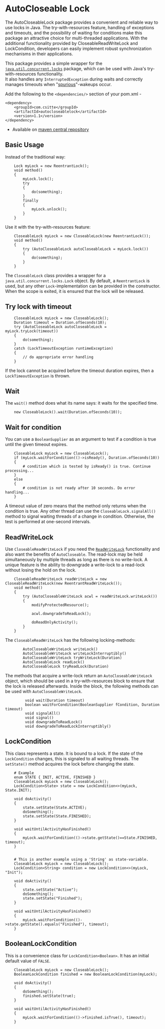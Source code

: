 # AutoCloseable Lock

The AutoCloseableLock package provides a convenient and reliable way to use locks in Java.
The try-with-resources feature, handling of exceptions and timeouts,
and the possibility of waiting for conditions make this package an attractive choice for multi-threaded applications.
With the additional functionality provided by CloseableReadWriteLock and LockCondition,
developers can easily implement robust synchronization mechanisms in their applications.

This package provides a simple wrapper for the [`java.util.concurrent.locks`](https://docs.oracle.com/javase/8/docs/api/java/util/concurrent/locks/package-summary.html) package, which can be used with Java's try-with-resources functionality. </br>
It also handles any `InterruptedException` during waits and correctly manages timeouts when "[spurious](https://docs.oracle.com/javase/8/docs/api/java/util/concurrent/locks/Condition.html)"-wakeups occur.


Add the following to the `<dependencies/>` section of your pom.xml -

```
<dependency>
    <groupId>com.csitte</groupId>
    <artifactId>autocloseablelock</artifactId>
    <version>1.1</version>
</dependency>
```

- Available on [maven central repository](https://mvnrepository.com/artifact/com.csitte/autocloseablelock)

## Basic Usage

Instead of the traditional way:

        Lock myLock = new ReentrantLock();
        void method()
        {
            myLock.lock();
            try
            {
                do(something);
            }
            finally
            {
                myLock.unlock();
            }
        }
        
Use it with the try-with-resources feature:

        CloseableLock myLock = new CloseableLock(new ReentrantLock());
        void method()
        {
            try (AutoCloseableLock autoCloseableLock = myLock.lock())
            {
                do(something);
            }
        }
        
The `CloseableLock` class provides a wrapper for a `java.util.concurrent.locks.Lock` object.
By default, a `ReentrantLock` is used, but any other `Lock`-implementation can be provided in the constructor.
When the scope is exited, it is ensured that the lock will be released.
        
## Try lock with timeout

        CloseableLock myLock = new CloseableLock();
        Duration timeout = Duration.ofSeconds(10);
        try (AutoCloseableLock autoCloseableLock = myLock.tryLock(timeout))
        {
            do(something);
        }
        catch (LockTimeoutException runtimeException)
        {
            // do appropriate error handling
        }

If the lock cannot be acquired before the timeout duration expires, then a `LockTimeoutException` is thrown.

## Wait

The `wait()` method does what its name says: it waits for the specified time.

        new CloseableLock().wait(Duration.ofSeconds(10));
        
## Wait for condition

You can use a `BooleanSupplier` as an argument to test if a condition is true until the given timeout expires.

        CloseableLock myLock = new CloseableLock();
        if (myLock.waitForCondition(()->isReady(), Duration.ofSeconds(10))
        {
            # condition which is tested by isReady() is true. Continue processing...
        }
        else
        {
            # condition is not ready after 10 seconds. Do error handling...
        }
            
A timeout value of zero means that the method only returns when the condition is true.
Any other thread can use the `CloseableLock.signalAll()` method to signal waiting threads of a change in condition.
Otherwise, the test is performed at one-second intervals.

## ReadWriteLock

Use `CloseableReadWriteLock` if you need the [`ReadWriteLock`](https://docs.oracle.com/en/java/javase/11/docs/api/java.base/java/util/concurrent/locks/ReadWriteLock.html) 
functionality and also want the benefits of `AutoCloseable`.
The read-lock may be held simultaneously by multiple threads as long as there is no write-lock.
A unique feature is the ability to downgrade a write-lock to a read-lock without losing the hold on the lock.

        CloseableReadWriteLock readWriteLock = new CloseableReadWriteLock(new ReentrantReadWriteLock());
        void method()
        {
            try (AutoCloseableWriteLock acwl = readWriteLock.writeLock())
            {
                modifyProtectedResource();
                
                acwl.downgradeToReadLock();
                
                doReadOnlyActivity();
            }
        }
        
The `CloseableReadWriteLock` has the following locking-methods:

            AutoCloseableWriteLock writeLock()
            AutoCloseableWriteLock writeLockInterruptibly()
            AutoCloseableWriteLock tryWriteLock(Duration)
            AutoCloseableLock readLock()
            AutoCloseableLock tryReadLock(Duration)

The methods that acquire a write-lock return an `AutoCloseableWriteLock` object,
which should be used in a try-with-resources block to ensure that the lock is released afterwards.
Inside the block, the following methods can be used with `AutoCloseableWriteLock`.

             void wait(Duration timeout)
             boolean waitForCondition(BooleanSupplier fCondition, Duration timeout)
             void signalAll()
             void signal()
             void downgradeToReadLock()
             void downgradeToReadLockInterruptibly()
            
## LockCondition

This class represents a state. It is bound to a lock. If the state of the `LockCondition` changes, 
this is signaled to all waiting threads. The `setState()` method acquires the lock before changing the state.

        # Example
        enum STATE { INIT, ACTIVE, FINISHED }
        CloseableLock myLock = new CloseableLock();
        LockCondition<State> state = new LockCondition<>(myLock, State.INIT);
        
        void doActivity()
        {
            state.setState(State.ACTIVE);
            doSomething();
            state.setState(State.FINISHED);
        }
        
        void waitUntilActivityHasFinished()
        {
            myLock.waitForCondition(()->state.getState()==State.FINISHED, timeout);    
        }


        # This is another example using a 'String' as state-variable.
        CloseableLock myLock = new CloseableLock();
        LockCondition<String> condition = new LockCondition<>(myLock, "Init");
        
        void doActivity()
        {
            state.setState("Active");
            doSomething();
            state.setState("Finished");
        }
        
        void waitUntilActivityHasFinished()
        {
            myLock.waitForCondition(()->state.getState().equals("Finished"), timeout);    
        }
        
## BooleanLockCondition

This is a convenience class for `LockCondition<Boolean>`. It has an initial default value of `FALSE`.

        CloseableLock myLock = new CloseableLock();
        BooleanLockCondition finished = new BooleanLockCondition(myLock);

        void doActivity()
        {
            doSomething();
            finished.setState(true);
        }
        
        void waitUntilActivityHasFinished()
        {
            myLock.waitForCondition(()->finished.isTrue(), timeout);    
        }

